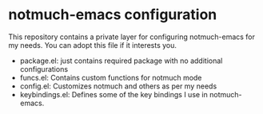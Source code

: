 # notmuch-emacs configuration #

This repository contains a private layer for configuring notmuch-emacs for my
needs. You can adopt this file if it interests you.

- package.el: just contains required package with no additional configurations
- funcs.el: Contains custom functions for notmuch mode
- config.el: Customizes notmuch and others as per my needs
- keybindings.el: Defines some of the key bindings I use in notmuch-emacs.


